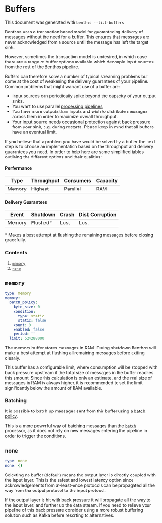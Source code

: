 Buffers
=======

This document was generated with `benthos --list-buffers`

Benthos uses a transaction based model for guaranteeing delivery of messages
without the need for a buffer. This ensures that messages are never acknowledged
from a source until the message has left the target sink.

However, sometimes the transaction model is undesired, in which case there are a
range of buffer options available which decouple input sources from the rest of
the Benthos pipeline.

Buffers can therefore solve a number of typical streaming problems but come at
the cost of weakening the delivery guarantees of your pipeline. Common problems
that might warrant use of a buffer are:

- Input sources can periodically spike beyond the capacity of your output sinks.
- You want to use parallel [processing pipelines](../pipeline.md).
- You have more outputs than inputs and wish to distribute messages across them
  in order to maximize overall throughput.
- Your input source needs occasional protection against back pressure from your
  sink, e.g. during restarts. Please keep in mind that all buffers have an
  eventual limit.

If you believe that a problem you have would be solved by a buffer the next step
is to choose an implementation based on the throughput and delivery guarantees
you need. In order to help here are some simplified tables outlining the
different options and their qualities:

#### Performance

| Type      | Throughput | Consumers | Capacity |
| --------- | ---------- | --------- | -------- |
| Memory    | Highest    | Parallel  | RAM      |

#### Delivery Guarantees

| Event     | Shutdown  | Crash     | Disk Corruption |
| --------- | --------- | --------- | --------------- |
| Memory    | Flushed\* | Lost      | Lost            |

\* Makes a best attempt at flushing the remaining messages before closing
  gracefully.

### Contents

1. [`memory`](#memory)
2. [`none`](#none)

## `memory`

``` yaml
type: memory
memory:
  batch_policy:
    byte_size: 0
    condition:
      type: static
      static: false
    count: 0
    enabled: false
    period: ""
  limit: 524288000
```

The memory buffer stores messages in RAM. During shutdown Benthos will make a
best attempt at flushing all remaining messages before exiting cleanly.

This buffer has a configurable limit, where consumption will be stopped with
back pressure upstream if the total size of messages in the buffer reaches this
amount. Since this calculation is only an estimate, and the real size of
messages in RAM is always higher, it is recommended to set the limit
significantly below the amount of RAM available.

### Batching

It is possible to batch up messages sent from this buffer using a
[batch policy](../batching.md#batch-policy).

This is a more powerful way of batching messages than the
[`batch`](../processors/README.md#batch) processor, as it does not
rely on new messages entering the pipeline in order to trigger the conditions.

## `none`

``` yaml
type: none
none: {}
```

Selecting no buffer (default) means the output layer is directly coupled with
the input layer. This is the safest and lowest latency option since
acknowledgements from at-least-once protocols can be propagated all the way from
the output protocol to the input protocol.

If the output layer is hit with back pressure it will propagate all the way to
the input layer, and further up the data stream. If you need to relieve your
pipeline of this back pressure consider using a more robust buffering solution
such as Kafka before resorting to alternatives.
